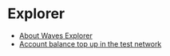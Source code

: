 # Explorer

* [About Waves Explorer](en/ecosystem-applications/waves-explorer/about-waves-explorer.md)
* [Account balance top up in the test network](en/ecosystem-applications/waves-explorer/account-balance-top-up-in-the-test-network.md)
